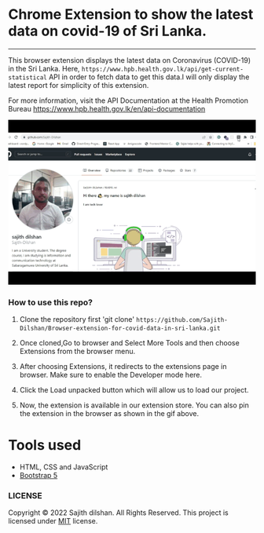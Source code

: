Chrome Extension to show the latest data on covid-19 of Sri Lanka.
======

<hr>

This browser extension displays the latest data on Coronavirus (COVID-19) in the Sri Lanka. Here, ``https://www.hpb.health.gov.lk/api/get-current-statistical`` API in order to fetch data to get this data.I will only display the latest report for simplicity of this extension.

For more information, visit the API Documentation at the Health Promotion Bureau
https://www.hpb.health.gov.lk/en/api-documentation

![Alt text](img.gif)

### How to use this repo?

1. Clone the repository first  'git clone' ``https://github.com/Sajith-Dilshan/Browser-extension-for-covid-data-in-sri-lanka.git``

2. Once cloned,Go to browser and Select More Tools and then choose Extensions from the browser menu.

3. After choosing Extensions, it redirects to the extensions page in browser. Make sure to enable the Developer mode here.

4. Click the Load unpacked button which will allow us to load our project.

5. Now, the extension is available in our extension store. You can also pin the extension in the browser as shown in the gif above.



# Tools used #
* HTML, CSS and JavaScript
* [Bootstrap 5](https://getbootstrap.com/docs/5.0/getting-started/introduction/)




### LICENSE
Copyright © 2022 Sajith dilshan. All Rights Reserved.
This project is licensed under [MIT](LICENSE.txt) license.
